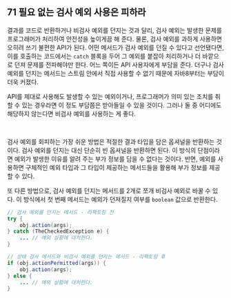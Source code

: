## 71 필요 없는 검사 예외 사용은 피하라

결과를 코드로 반환하거나 비검사 예외를 던지는 것과 달리, 검사 예외는 발생한 문제를 프로그래머가 처리하여 안전성을 높이게끔 해 준다. 물론, 검사 예외를 과하게 사용하면 오히려 쓰기 불편한 API가 된다. 어떤 메서드가 검사 예외를 던질 수 있다고 선언됐다면, 이를 호출하는 코드에서는 `catch` 블록을 두어 그 예외를 붙잡아 처리하거나 더 바깥으로 던져 문제를 전파해야만 한다. 어느 쪽이든 API 사용자에게 부담을 준다. 더구나 검사 예외를 던지는 메서드는 스트림 안에서 직접 사용할 수 없기 때문에 자바8부터는 부담이 더욱 커졌다.

API를 제대로 사용해도 발생할 수 있는 예외이거나, 프로그래머가 의미 있는 조치를 취할 수 있는 경우라면 이 정도 부담쯤은 받아들일 수 있을 것이다. 그러나 둘 중 어디에도 해당하지 않는다면 비검사 예외를 사용하는 게 좋다.

<br />

검사 예외를 회피하는 가장 쉬운 방법은 적절한 결과 타입을 담은 옵셔널을 반환하는 것이다. 검사 예외를 던지는 대신 단순히 빈 옵셔널을 반환하면 된다. 이 방식의 단점이라면 예외가 발생한 이유를 알려 주는 부가 정보를 담을 수 없다는 것이다. 반면, 예외를 사용하면 구체적인 예외 타입과 그 타입이 제공하는 메서드들을 활용해 부가 정보를 제공할 수 있다.

또 다른 방법으로, 검사 예외를 던지는 메서드를 2개로 쪼개 비검사 예외로 바꿀 수 있다. 이 방식에서 첫 번째 메서드는 예외가 던져질지 여부를 `boolean` 값으로 반환한다.

```java
// 검사 예외를 던지는 메서드 - 리팩토링 전
try {
    obj.action(args);
} catch (TheCheckedException e) {
    ... // 예외 상황에 대처한다.
}
```

```java
// 상태 검사 메서드와 비검사 예외를 던지는 메서드 - 리팩토링 후
if (obj.actionPermitted(args)) {
    obj.action(args);
} else {
    ... // 예외 상황에 대처한다.
}
```

